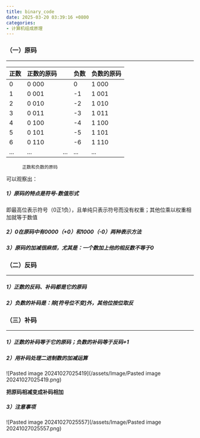 ```yaml
---
title: binary_code
date: 2025-03-20 03:39:16 +0800
categories:
- 计算机组成原理
---
```


### （一）原码
---

| 正数  | 正数的原码 |     | 负数  | 负数的原码 |
| --- | ----- | --- | --- | ----- |
| 0   | 0 000 |     | 0   | 1 000 |
| 1   | 0 001 |     | -1  | 1 001 |
| 2   | 0 010 |     | -2  | 1 010 |
| 3   | 0 011 |     | -3  | 1 011 |
| 4   | 0 100 |     | -4  | 1 100 |
| 5   | 0 101 |     | -5  | 1 101 |
| 6   | 0 110 |     | -6  | 1 110 |
| ... | ...   | ... | ... | ...   |
          正数和负数的原码

可以观察出：
##### 1）原码的特点是**符号-数值**形式
  即最高位表示符号（0正1负），且单纯只表示符号而没有权重；其他位乘以权重相加就等于数值
##### 2）0在原码中有0000（+0）和1000（-0）两种表示方法

##### 3）原码的加减很麻烦，尤其是：一个数加上他的相反数不等于0


### （二）反码
---
##### 1）正数的反码、补码都是它的原码
##### 2）负数的补码是：除[符号位不变]外，其他位按位取反



### （三）补码
---
##### 1）正数的补码等于它的原码；负数的补码等于反码+1

##### 2）**用补码处理二进制数的加减运算**
![Pasted image 20241027025419](/assets/Image/Pasted image 20241027025419.png)

****把原码相减变成补码相加****

##### 3）注意事项
![Pasted image 20241027025557](/assets/Image/Pasted image 20241027025557.png)